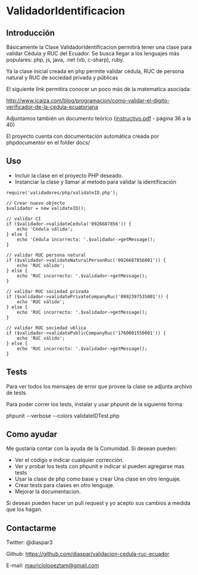 ValidadorIdentificacion
=============================


Introducción
-------------

Básicamente la Clase ValidadorIdentificacion permitirá tener una clase para validar Cédula y RUC del Ecuador. Se busca llegar a 
los lenguajes más populares: php, js, java, .net (vb, c-sharp), ruby.

Ya la clase inicial creada en php permite validar cédula, RUC de persona natural y RUC de sociedad privada y públicas

El siguiente link permitira conocer un poco más de la matematica asociada:

http://www.icaiza.com/blog/programacion/como-validar-el-digito-verificador-de-la-cedula-ecuatoriana

Adjuntamos también un documento teórico ([instructivo.pdf](https://github.com/diaspar/validacion-cedula-ruc-ecuador/blob/master/instructivo.pdf) - página 36 a la 40)

El proyecto cuenta con documentación automática creada por phpdocumentor en el folder docs/


Uso
----

- Incluir la clase en el proyecto PHP deseado.
- Instanciar la clase y llamar al metodo para validar la identificación

```
require('validadores/php/validateID.php');

// Crear nuevo objecto
$validador = new validateID();

// validar CI
if ($validador->validateCedula('0926687856')) {
    echo 'Cédula válida';
} else {
    echo 'Cédula incorrecta: '.$validador->getMessage();
}

// validar RUC persona natural
if ($validador->validateNaturalPersonRuc('0926687856001')) {
    echo 'RUC válido';
} else {
    echo 'RUC incorrecto: '.$validador->getMessage();
}

// validar RUC sociedad privada
if ($validador->validatePrivateCompanyRuc('0992397535001')) {
    echo 'RUC válido';
} else {
    echo 'RUC incorrecto: '.$validador->getMessage();
}

// validar RUC sociedad ublica
if ($validador->validatePublicCompanyRuc('1760001550001')) {
    echo 'RUC válido';
} else {
    echo 'RUC incorrecto: '.$validador->getMessage();
}
```


Tests
-------

Para ver todos los mensajes de error que provee la clase se adjunta archivo de tests.

Para poder correr los tests, instalar y usar phpunit de la siguiente forma:

phpunit --verbose  --colors validateIDTest.php 


Como ayudar
------------

Me gustaría contar con la ayuda de la Comunidad. Si desean pueden:

- Ver el código e indicar cualquier corrección.
- Ver y probar los tests con phpunit e indicar si pueden agregarse mas tests
- Usar la clase de php como base y crear Una clase en otro lenguaje.
- Crear tests para clases en otro lenguaje.
- Mejorar la documentacion.

Si desean pueden hacer un pull request y yo acepto sus cambios a medida que los hagan.


Contactarme
------------

Twitter: @diaspar3

Github: https://github.com/diaspar/validacion-cedula-ruc-ecuador

E-mail: mauriciolopeztam@gmail.com